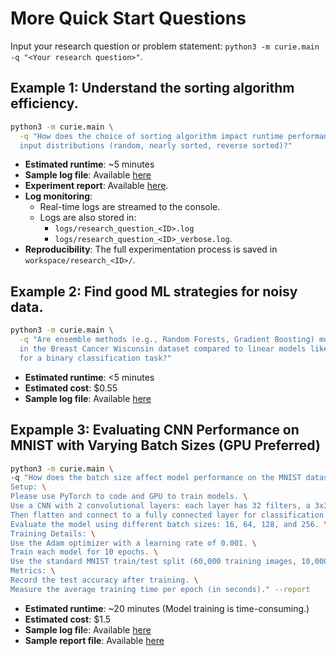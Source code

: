 # More Quick Start Questions

Input your research question or problem statement: `python3 -m curie.main -q "<Your research question>"`.

## **Example 1**: Understand the sorting algorithm efficiency.

```bash
python3 -m curie.main \
  -q "How does the choice of sorting algorithm impact runtime performance across different \
  input distributions (random, nearly sorted, reverse sorted)?"
``` 
- **Estimated runtime**: ~5 minutes
- **Sample log file**: Available [here](./docs/example_logs/research_sorting_efficiency_20250306.log)
- **Experiment report**: Available [here](./docs/example_logs/research_sorting_efficiency_20250306_report.md).
- **Log monitoring**:
  - Real-time logs are streamed to the console.
  - Logs are also stored in:
    - `logs/research_question_<ID>.log` 
    - `logs/research_question_<ID>_verbose.log`.
- **Reproducibility**: The full experimentation process is saved in `workspace/research_<ID>/`.


## **Example 2**: Find good ML strategies for noisy data.

```bash
python3 -m curie.main \
  -q "Are ensemble methods (e.g., Random Forests, Gradient Boosting) more robust to added noise \
  in the Breast Cancer Wisconsin dataset compared to linear models like Logistic Regression \
  for a binary classification task?"
```

- **Estimated runtime**: <5 minutes
- **Estimated cost**: $0.55
- **Sample log file**: Available [here](./docs/example_logs/research_noise_robustness_20250309.log)

<!-- 
## **Example 3**: Optimize feature selection for classification tasks.
- *Basic question*: whether feature selection helps the model performace.
```bash
python3 -m curie.main \
  -q "In the Wine dataset (which classifies wine cultivars based on chemical properties), \
  does using a genetic algorithm for feature selection improve model classification performance \
  in terms of accuracy when compared to using the full feature set? Specifically, does combining \
  the selected features with an ensemble classifier (e.g., Random Forest) lead to higher accuracy?"
```

- *More advanced question*: Find the optimal feature selection.

```bash
python3 -m curie.main \
  -q "For the Wine dataset (identifying wine cultivars using chemical properties), when using \ 
  an ensemble classifier (e.g., Random Forest), what is the best subset of features that will create a simpler, \
  more interpretable model that outperforms models  built on the full feature set. "
``` -->

## Expample 3: Evaluating CNN Performance on MNIST with Varying Batch Sizes (GPU Preferred)

```bash
python3 -m curie.main \
-q "How does the batch size affect model performance on the MNIST dataset, in terms of test accuracy and training speed? \
Setup: \
Please use PyTorch to code and GPU to train models. \
Use a CNN with 2 convolutional layers: each layer has 32 filters, a 3x3 kernel, ReLU activation, followed by a 2x2 max-pooling layer. \
Then flatten and connect to a fully connected layer for classification. \
Evaluate the model using different batch sizes: 16, 64, 128, and 256. \
Training Details: \
Use the Adam optimizer with a learning rate of 0.001. \
Train each model for 10 epochs. \
Use the standard MNIST train/test split (60,000 training images, 10,000 test images). \
Metrics: \
Record the test accuracy after training. \
Measure the average training time per epoch (in seconds)." --report
```


- **Estimated runtime**: ~20 minutes (Model training is time-consuming.)
- **Estimated cost**: $1.5
- **Sample log fil**e: Available [here](./docs/example_logs/research_batch_size_20250324.log)
- **Sample report file**: Available [here](./docs/example_logs/research_batch_size_20250324.md)